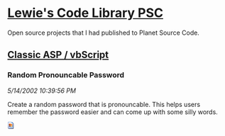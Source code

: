 # [Lewie's Code Library PSC](../../README.md)

Open source projects that I had published to Planet Source Code.

## [Classic ASP / vbScript](../README.md)

### Random Pronouncable Password

*5/14/2002 10:39:56 PM*

Create a random password that is pronouncable. This helps users remember the password easier and can come up with some silly words.

![Screenshot of Random Pronouncable Password](/screenshot.gif)



